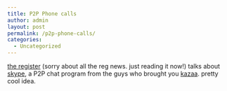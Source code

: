 ```yaml
---
title: P2P Phone calls
author: admin
layout: post
permalink: /p2p-phone-calls/
categories:
  - Uncategorized
---
```

[the register][1] (sorry about all the reg news. just reading it now!) talks about [skype][2], a P2P chat program from the guys who brought you [kazaa][3]. pretty cool idea.

 [1]: http://www.theregister.co.uk/content/5/32616.html
 [2]: http://www.skype.com/
 [3]: http://www.kazaa.com